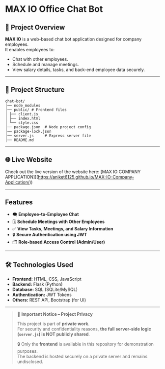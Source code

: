 # MAX IO  Office Chat Bot   

## 📌 Project Overview
**MAX IO** is a web-based chat bot application designed for company employees.  
It enables employees to:
- Chat with other employees.
- Schedule and manage meetings.
- View salary details, tasks, and back-end employee data securely.

---
## 📂 Project Structure
```
chat-bot/
│── node_modules
│── public/ # Frontend files
│ ├── client.js
│ ├── index.html
│ └── style.css
│── package.json  # Node project config
│── package-lock.json
│── server.js     # Express server file
│── README.md 
```
--- 

## 🌐 Live Website
Check out the live version of the website here: [MAX IO COMPANY APPLICATION]](https://aniket6125.github.io/MAX-IO-Company-Application/))

--- 

## Features
- 🗨️ **Employee-to-Employee Chat**
- 🗓️ **Schedule Meetings with Other Employees**
- ✅ **View Tasks, Meetings, and Salary Information**
- 🔒 **Secure Authentication using JWT**
- 🗂️ **Role-based Access Control (Admin/User)**

---

## 🛠️ Technologies Used
- **Frontend:** HTML, CSS, JavaScript  
- **Backend:** Flask (Python)  
- **Database:** SQL (SQLite/MySQL)  
- **Authentication:** JWT Tokens  
- **Others:** REST API, Bootstrap (for UI)

---
> 🚨 **Important Notice – Project Privacy**
> 
> This project is part of **private work**.  
> For security and confidentiality reasons, **the full server-side logic (`server.js`) is NOT publicly shared**.  
> 
> 🔒 Only the **frontend** is available in this repository for demonstration purposes.  
> The backend is hosted securely on a private server and remains undisclosed.




